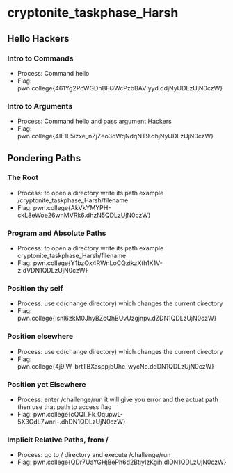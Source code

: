 # cryptonite_taskphase_Harsh
## Hello Hackers
### Intro to Commands
- Process: Command hello
- Flag: pwn.college{461Yg2PcWGDhBFQWcPzbBAVIyyd.ddjNyUDLzUjN0czW}
### Intro to Arguments
- Process: Command hello and pass argument Hackers
- Flag: pwn.college{4IE1L5izxe_nZjZeo3dWqNdqNT9.dhjNyUDLzUjN0czW}
## Pondering Paths
### The Root
- Process: to open a directory write its path example /cryptonite_taskphase_Harsh/filename
- Flag: pwn.college{AkVkYMYPH-ckL8eWoe26wnMVRk6.dhzN5QDLzUjN0czW}
### Program and Absolute Paths
- Process: to open a directory write its path example cryptonite_taskphase_Harsh/filename
- Flag: pwn.college{Y1bzOx4RWnLoCQzikzXth1K1V-z.dVDN1QDLzUjN0czW}
### Position thy self
- Process: use cd(change directory) which changes the current directory
- Flag: pwn.college{Isnl6zkM0JhyBZcQhBUvUzgjnpv.dZDN1QDLzUjN0czW}
### Position elsewhere
- Process: use cd(change directory) which changes the current directory
- Flag: pwn.college{4j9iW_brtTBXasppjbUhc_wycNc.ddDN1QDLzUjN0czW}
### Position yet Elsewhere
- Process: enter /challenge/run it will give you error and the actuat path then use that path to access flag
- Flag: pwn.college{cQQI_Fk_0qupwL-5X3GdL7wnri-.dhDN1QDLzUjN0czW}
### Implicit Relative Paths, from /
- Process: go to / directory and execute /challenge/run
- Flag: pwn.college{QDr7UaYGHjBePh6d2BtiyIzKgih.dlDN1QDLzUjN0czW}
